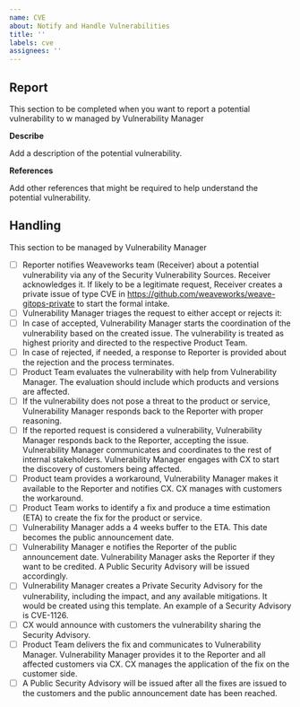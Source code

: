 ```yaml
---
name: CVE
about: Notify and Handle Vulnerabilities
title: ''
labels: cve
assignees: ''
---
```

## Report

This section to be completed when you want to report a potential vulnerability to w managed by Vulnerability Manager

**Describe**

Add a description of the potential vulnerability.

**References**

Add other references that might be required to help understand the potential vulnerability. 


## Handling 

This section to be managed by Vulnerability Manager

- [ ] Reporter notifies Weaveworks team (Receiver) about a potential vulnerability via any of the Security Vulnerability Sources. Receiver acknowledges it. If likely to be a legitimate request,  Receiver creates a private issue of type CVE in https://github.com/weaveworks/weave-gitops-private to start the formal intake.
- [ ] Vulnerability Manager triages the request to either accept or rejects it:
- [ ] In case of accepted, Vulnerability Manager starts the  coordination of the vulnerability based on the created issue. The vulnerability is treated as highest priority and directed to the respective Product  Team.
- [ ] In case of rejected, if needed, a response to Reporter is provided about the rejection and the process terminates.
- [ ] Product Team evaluates the vulnerability with help from Vulnerability Manager. The evaluation should include which products and versions are affected.
- [ ] If the vulnerability does not pose a threat to the product or service, Vulnerability Manager responds back to the Reporter with proper reasoning.
- [ ] If the reported request is considered a vulnerability, Vulnerability Manager responds back to the Reporter, accepting the issue. Vulnerability Manager communicates and coordinates to the rest of internal stakeholders. Vulnerability Manager engages with CX to start the discovery of customers being affected.
- [ ] Product team provides a workaround, Vulnerability Manager makes it available to the Reporter and notifies CX. CX manages with customers the workaround.
- [ ] Product Team works to identify a fix and produce a time estimation (ETA) to create the fix for the product or service.
- [ ] Vulnerability Manager adds a 4 weeks buffer to the ETA. This date becomes the public announcement date.
- [ ] Vulnerability Manager e notifies the Reporter of the  public announcement date. Vulnerability Manager asks the Reporter if they want to be credited. A Public Security Advisory will be issued accordingly.  
- [ ] Vulnerability Manager creates a Private Security Advisory for the vulnerability, including the impact, and any available mitigations. It would be created using this template. An example of a Security Advisory is CVE-1126.
- [ ] CX would announce with customers the vulnerability sharing the Security Advisory.
- [ ] Product Team delivers the fix and communicates to Vulnerability Manager. Vulnerability Manager provides it to the Reporter and all affected customers via CX. CX manages the application of the fix on the customer side.
- [ ] A Public Security Advisory will be issued after all the fixes are issued to the customers and the public announcement date has been reached.
